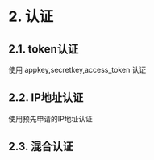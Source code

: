 # 2. 认证

## 2.1. token认证

使用 appkey,secretkey,access_token 认证

## 2.2. IP地址认证

使用预先申请的IP地址认证

## 2.3. 混合认证
